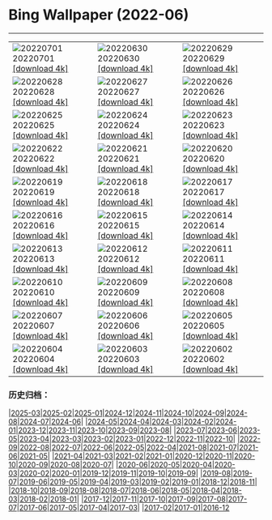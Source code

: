 # Bing Wallpaper (2022-06)
**************

<table><tr><td><img class="wallpaper" src="https://www.bing.com/th?id=OHR.VittalaTemple_EN-IN2910897147_1920x1080.jpg" alt="20220701"> 20220701 <a class="wallpaper_link" href="https://www.bing.com/th?id=OHR.VittalaTemple_EN-IN2910897147_UHD.jpg">[download 4k]</a></td><td><img class="wallpaper" src="https://www.bing.com/th?id=OHR.AcramanCrater_EN-IN8947165550_1920x1080.jpg" alt="20220630"> 20220630 <a class="wallpaper_link" href="https://www.bing.com/th?id=OHR.AcramanCrater_EN-IN8947165550_UHD.jpg">[download 4k]</a></td><td><img class="wallpaper" src="https://www.bing.com/th?id=OHR.PhangNgaBay_EN-IN8431403157_1920x1080.jpg" alt="20220629"> 20220629 <a class="wallpaper_link" href="https://www.bing.com/th?id=OHR.PhangNgaBay_EN-IN8431403157_UHD.jpg">[download 4k]</a></td></tr><tr><td><img class="wallpaper" src="https://www.bing.com/th?id=OHR.Pride2022_EN-IN5532217251_1920x1080.jpg" alt="20220628"> 20220628 <a class="wallpaper_link" href="https://www.bing.com/th?id=OHR.Pride2022_EN-IN5532217251_UHD.jpg">[download 4k]</a></td><td><img class="wallpaper" src="https://www.bing.com/th?id=OHR.ValensoleLavender_EN-IN8586920883_1920x1080.jpg" alt="20220627"> 20220627 <a class="wallpaper_link" href="https://www.bing.com/th?id=OHR.ValensoleLavender_EN-IN8586920883_UHD.jpg">[download 4k]</a></td><td><img class="wallpaper" src="https://www.bing.com/th?id=OHR.AmberFortJaipur_EN-IN5320407763_1920x1080.jpg" alt="20220626"> 20220626 <a class="wallpaper_link" href="https://www.bing.com/th?id=OHR.AmberFortJaipur_EN-IN5320407763_UHD.jpg">[download 4k]</a></td></tr><tr><td><img class="wallpaper" src="https://www.bing.com/th?id=OHR.BBMomCub_EN-IN3221684561_1920x1080.jpg" alt="20220625"> 20220625 <a class="wallpaper_link" href="https://www.bing.com/th?id=OHR.BBMomCub_EN-IN3221684561_UHD.jpg">[download 4k]</a></td><td><img class="wallpaper" src="https://www.bing.com/th?id=OHR.CenoteDiver_EN-IN8456259525_1920x1080.jpg" alt="20220624"> 20220624 <a class="wallpaper_link" href="https://www.bing.com/th?id=OHR.CenoteDiver_EN-IN8456259525_UHD.jpg">[download 4k]</a></td><td><img class="wallpaper" src="https://www.bing.com/th?id=OHR.MostarBridge_EN-IN2244419347_1920x1080.jpg" alt="20220623"> 20220623 <a class="wallpaper_link" href="https://www.bing.com/th?id=OHR.MostarBridge_EN-IN2244419347_UHD.jpg">[download 4k]</a></td></tr><tr><td><img class="wallpaper" src="https://www.bing.com/th?id=OHR.AmazonianEcuador_EN-IN1275259428_1920x1080.jpg" alt="20220622"> 20220622 <a class="wallpaper_link" href="https://www.bing.com/th?id=OHR.AmazonianEcuador_EN-IN1275259428_UHD.jpg">[download 4k]</a></td><td><img class="wallpaper" src="https://www.bing.com/th?id=OHR.GangaRiverRishikesh_EN-IN7092071702_1920x1080.jpg" alt="20220621"> 20220621 <a class="wallpaper_link" href="https://www.bing.com/th?id=OHR.GangaRiverRishikesh_EN-IN7092071702_UHD.jpg">[download 4k]</a></td><td><img class="wallpaper" src="https://www.bing.com/th?id=OHR.SwallowtailFlower_EN-IN5319698364_1920x1080.jpg" alt="20220620"> 20220620 <a class="wallpaper_link" href="https://www.bing.com/th?id=OHR.SwallowtailFlower_EN-IN5319698364_UHD.jpg">[download 4k]</a></td></tr><tr><td><img class="wallpaper" src="https://www.bing.com/th?id=OHR.Cassowary_EN-IN8473902789_1920x1080.jpg" alt="20220619"> 20220619 <a class="wallpaper_link" href="https://www.bing.com/th?id=OHR.Cassowary_EN-IN8473902789_UHD.jpg">[download 4k]</a></td><td><img class="wallpaper" src="https://www.bing.com/th?id=OHR.CelebratingSurfing_EN-IN7987803571_1920x1080.jpg" alt="20220618"> 20220618 <a class="wallpaper_link" href="https://www.bing.com/th?id=OHR.CelebratingSurfing_EN-IN7987803571_UHD.jpg">[download 4k]</a></td><td><img class="wallpaper" src="https://www.bing.com/th?id=OHR.Balsamroot_EN-IN7008108109_1920x1080.jpg" alt="20220617"> 20220617 <a class="wallpaper_link" href="https://www.bing.com/th?id=OHR.Balsamroot_EN-IN7008108109_UHD.jpg">[download 4k]</a></td></tr><tr><td><img class="wallpaper" src="https://www.bing.com/th?id=OHR.SeonamTemple_EN-IN7858855882_1920x1080.jpg" alt="20220616"> 20220616 <a class="wallpaper_link" href="https://www.bing.com/th?id=OHR.SeonamTemple_EN-IN7858855882_UHD.jpg">[download 4k]</a></td><td><img class="wallpaper" src="https://www.bing.com/th?id=OHR.ClingmansDome_EN-IN7443474790_1920x1080.jpg" alt="20220615"> 20220615 <a class="wallpaper_link" href="https://www.bing.com/th?id=OHR.ClingmansDome_EN-IN7443474790_UHD.jpg">[download 4k]</a></td><td><img class="wallpaper" src="https://www.bing.com/th?id=OHR.SahyadriMountain_EN-IN5423279196_1920x1080.jpg" alt="20220614"> 20220614 <a class="wallpaper_link" href="https://www.bing.com/th?id=OHR.SahyadriMountain_EN-IN5423279196_UHD.jpg">[download 4k]</a></td></tr><tr><td><img class="wallpaper" src="https://www.bing.com/th?id=OHR.OkavangoElephant_EN-IN8910775804_1920x1080.jpg" alt="20220613"> 20220613 <a class="wallpaper_link" href="https://www.bing.com/th?id=OHR.OkavangoElephant_EN-IN8910775804_UHD.jpg">[download 4k]</a></td><td><img class="wallpaper" src="https://www.bing.com/th?id=OHR.SierraPonce_EN-IN8119825728_1920x1080.jpg" alt="20220612"> 20220612 <a class="wallpaper_link" href="https://www.bing.com/th?id=OHR.SierraPonce_EN-IN8119825728_UHD.jpg">[download 4k]</a></td><td><img class="wallpaper" src="https://www.bing.com/th?id=OHR.MisoolIsland_EN-IN8054826931_1920x1080.jpg" alt="20220611"> 20220611 <a class="wallpaper_link" href="https://www.bing.com/th?id=OHR.MisoolIsland_EN-IN8054826931_UHD.jpg">[download 4k]</a></td></tr><tr><td><img class="wallpaper" src="https://www.bing.com/th?id=OHR.CRPoppies_EN-IN5835481494_1920x1080.jpg" alt="20220610"> 20220610 <a class="wallpaper_link" href="https://www.bing.com/th?id=OHR.CRPoppies_EN-IN5835481494_UHD.jpg">[download 4k]</a></td><td><img class="wallpaper" src="https://www.bing.com/th?id=OHR.SweetheartAbbey_EN-IN3919256242_1920x1080.jpg" alt="20220609"> 20220609 <a class="wallpaper_link" href="https://www.bing.com/th?id=OHR.SweetheartAbbey_EN-IN3919256242_UHD.jpg">[download 4k]</a></td><td><img class="wallpaper" src="https://www.bing.com/th?id=OHR.CommonDolphin_EN-IN3383698134_1920x1080.jpg" alt="20220608"> 20220608 <a class="wallpaper_link" href="https://www.bing.com/th?id=OHR.CommonDolphin_EN-IN3383698134_UHD.jpg">[download 4k]</a></td></tr><tr><td><img class="wallpaper" src="https://www.bing.com/th?id=OHR.HaagaRhododendron_EN-IN2926372259_1920x1080.jpg" alt="20220607"> 20220607 <a class="wallpaper_link" href="https://www.bing.com/th?id=OHR.HaagaRhododendron_EN-IN2926372259_UHD.jpg">[download 4k]</a></td><td><img class="wallpaper" src="https://www.bing.com/th?id=OHR.IndigoBunting_EN-IN2066579657_1920x1080.jpg" alt="20220606"> 20220606 <a class="wallpaper_link" href="https://www.bing.com/th?id=OHR.IndigoBunting_EN-IN2066579657_UHD.jpg">[download 4k]</a></td><td><img class="wallpaper" src="https://www.bing.com/th?id=OHR.RapadalenSNP_EN-IN1489356722_1920x1080.jpg" alt="20220605"> 20220605 <a class="wallpaper_link" href="https://www.bing.com/th?id=OHR.RapadalenSNP_EN-IN1489356722_UHD.jpg">[download 4k]</a></td></tr><tr><td><img class="wallpaper" src="https://www.bing.com/th?id=OHR.SpottedDeers_EN-IN8476369088_1920x1080.jpg" alt="20220604"> 20220604 <a class="wallpaper_link" href="https://www.bing.com/th?id=OHR.SpottedDeers_EN-IN8476369088_UHD.jpg">[download 4k]</a></td><td><img class="wallpaper" src="https://www.bing.com/th?id=OHR.MoabCycling_EN-IN7733340010_1920x1080.jpg" alt="20220603"> 20220603 <a class="wallpaper_link" href="https://www.bing.com/th?id=OHR.MoabCycling_EN-IN7733340010_UHD.jpg">[download 4k]</a></td><td><img class="wallpaper" src="https://www.bing.com/th?id=OHR.CharminarIndia_EN-IN8853169014_1920x1080.jpg" alt="20220602"> 20220602 <a class="wallpaper_link" href="https://www.bing.com/th?id=OHR.CharminarIndia_EN-IN8853169014_UHD.jpg">[download 4k]</a></td></tr></table>

### 历史归档：

|[2025-03](/../2025-03/2025-03.md)|[2025-02](/../2025-02/2025-02.md)|[2025-01](/../2025-01/2025-01.md)|[2024-12](/../2024-12/2024-12.md)|[2024-11](/../2024-11/2024-11.md)|[2024-10](/../2024-10/2024-10.md)|[2024-09](/../2024-09/2024-09.md)|[2024-08](/../2024-08/2024-08.md)|[2024-07](/../2024-07/2024-07.md)|[2024-06](/../2024-06/2024-06.md)|
|[2024-05](/../2024-05/2024-05.md)|[2024-04](/../2024-04/2024-04.md)|[2024-03](/../2024-03/2024-03.md)|[2024-02](/../2024-02/2024-02.md)|[2024-01](/../2024-01/2024-01.md)|[2023-12](/../2023-12/2023-12.md)|[2023-11](/../2023-11/2023-11.md)|[2023-10](/../2023-10/2023-10.md)|[2023-09](/../2023-09/2023-09.md)|[2023-08](/../2023-08/2023-08.md)|
|[2023-07](/../2023-07/2023-07.md)|[2023-06](/../2023-06/2023-06.md)|[2023-05](/../2023-05/2023-05.md)|[2023-04](/../2023-04/2023-04.md)|[2023-03](/../2023-03/2023-03.md)|[2023-02](/../2023-02/2023-02.md)|[2023-01](/../2023-01/2023-01.md)|[2022-12](/../2022-12/2022-12.md)|[2022-11](/../2022-11/2022-11.md)|[2022-10](/../2022-10/2022-10.md)|
|[2022-09](/../2022-09/2022-09.md)|[2022-08](/../2022-08/2022-08.md)|[2022-07](/../2022-07/2022-07.md)|[2022-06](/2022-06.md)|[2022-05](/../2022-05/2022-05.md)|[2022-04](/../2022-04/2022-04.md)|[2021-08](/../2021-08/2021-08.md)|[2021-07](/../2021-07/2021-07.md)|[2021-06](/../2021-06/2021-06.md)|[2021-05](/../2021-05/2021-05.md)|
|[2021-04](/../2021-04/2021-04.md)|[2021-03](/../2021-03/2021-03.md)|[2021-02](/../2021-02/2021-02.md)|[2021-01](/../2021-01/2021-01.md)|[2020-12](/../2020-12/2020-12.md)|[2020-11](/../2020-11/2020-11.md)|[2020-10](/../2020-10/2020-10.md)|[2020-09](/../2020-09/2020-09.md)|[2020-08](/../2020-08/2020-08.md)|[2020-07](/../2020-07/2020-07.md)|
|[2020-06](/../2020-06/2020-06.md)|[2020-05](/../2020-05/2020-05.md)|[2020-04](/../2020-04/2020-04.md)|[2020-03](/../2020-03/2020-03.md)|[2020-02](/../2020-02/2020-02.md)|[2020-01](/../2020-01/2020-01.md)|[2019-12](/../2019-12/2019-12.md)|[2019-11](/../2019-11/2019-11.md)|[2019-10](/../2019-10/2019-10.md)|[2019-09](/../2019-09/2019-09.md)|
|[2019-08](/../2019-08/2019-08.md)|[2019-07](/../2019-07/2019-07.md)|[2019-06](/../2019-06/2019-06.md)|[2019-05](/../2019-05/2019-05.md)|[2019-04](/../2019-04/2019-04.md)|[2019-03](/../2019-03/2019-03.md)|[2019-02](/../2019-02/2019-02.md)|[2019-01](/../2019-01/2019-01.md)|[2018-12](/../2018-12/2018-12.md)|[2018-11](/../2018-11/2018-11.md)|
|[2018-10](/../2018-10/2018-10.md)|[2018-09](/../2018-09/2018-09.md)|[2018-08](/../2018-08/2018-08.md)|[2018-07](/../2018-07/2018-07.md)|[2018-06](/../2018-06/2018-06.md)|[2018-05](/../2018-05/2018-05.md)|[2018-04](/../2018-04/2018-04.md)|[2018-03](/../2018-03/2018-03.md)|[2018-02](/../2018-02/2018-02.md)|[2018-01](/../2018-01/2018-01.md)|
|[2017-12](/../2017-12/2017-12.md)|[2017-11](/../2017-11/2017-11.md)|[2017-10](/../2017-10/2017-10.md)|[2017-09](/../2017-09/2017-09.md)|[2017-08](/../2017-08/2017-08.md)|[2017-07](/../2017-07/2017-07.md)|[2017-06](/../2017-06/2017-06.md)|[2017-05](/../2017-05/2017-05.md)|[2017-04](/../2017-04/2017-04.md)|[2017-03](/../2017-03/2017-03.md)|
|[2017-02](/../2017-02/2017-02.md)|[2017-01](/../2017-01/2017-01.md)|[2016-12](/../2016-12/2016-12.md)
